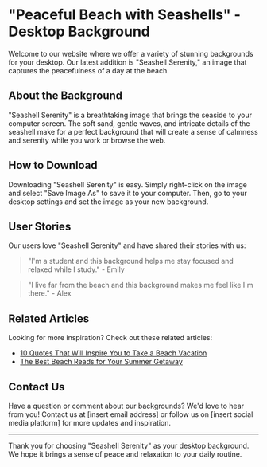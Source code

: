 <!--font:Montserrat-->

# "Peaceful Beach with Seashells" - Desktop Background

Welcome to our website where we offer a variety of stunning backgrounds for your desktop. Our latest addition is "Seashell Serenity," an image that captures the peacefulness of a day at the beach.

## About the Background

"Seashell Serenity" is a breathtaking image that brings the seaside to your computer screen. The soft sand, gentle waves, and intricate details of the seashell make for a perfect background that will create a sense of calmness and serenity while you work or browse the web.

## How to Download

Downloading "Seashell Serenity" is easy. Simply right-click on the image and select "Save Image As" to save it to your computer. Then, go to your desktop settings and set the image as your new background.

## User Stories

Our users love "Seashell Serenity" and have shared their stories with us:

> "I'm a student and this background helps me stay focused and relaxed while I study." - Emily

> "I live far from the beach and this background makes me feel like I'm there." - Alex

## Related Articles

Looking for more inspiration? Check out these related articles:

- [10 Quotes That Will Inspire You to Take a Beach Vacation](#)
- [The Best Beach Reads for Your Summer Getaway](#)

## Contact Us

Have a question or comment about our backgrounds? We'd love to hear from you! Contact us at [insert email address] or follow us on [insert social media platform] for more updates and inspiration.

---

Thank you for choosing "Seashell Serenity" as your desktop background. We hope it brings a sense of peace and relaxation to your daily routine.

<!--

Write me content for website with wallpaper which alt text is:

"A close-up of a seashell on the beach"

The name/title of the page should not be 1:1 copy of the alt text but rather a real content of the website which is using this wallpaper.

- Use markdown format 
- Start with heading
- Heading should be short and concise
- The content should look like a real website 
- The website should not be about the wallpaper, wallpaper is just a related background
- Heading should be contain work "wallpaper" or "background"
- Include real sections like references, contact, user stories, etc. use things relevant to the page purpose.
- Feel free to use structure like headings, bullets, numbering, blockquotes, paragraphs, horizontal lines, etc.
- You can use formatting like bold or _italic_
- You can include UTF-8 emojis
- Links should be only #hash anchors (and you can refer to the document itself)
- Do not include images


---


# Beach Vibes Wallpaper for Your Desktop Background

Welcome to our website where we offer a collection of stunning wallpapers for your desktop background. Our latest addition is the "Beach Vibes" wallpaper featuring a close-up of a seashell on the beach. 

## About the Wallpaper

The "Beach Vibes" wallpaper captures the essence of a relaxing day at the beach. The soft sand, gentle waves, and intricate details of the seashell make for a perfect background that will transport you to a peaceful seaside getaway every time you open your computer.

## How to Download

Downloading the "Beach Vibes" wallpaper is easy. Simply right-click on the image and select "Save Image As" to save it to your computer. Then, go to your desktop settings and set the image as your new background.

## User Stories

Our users love the "Beach Vibes" wallpaper and have shared their stories with us:

> "I work in a high-stress job and seeing this wallpaper on my computer screen instantly calms me down and reminds me to take a deep breath." - Jane

> "I recently moved away from the beach and this wallpaper helps me feel connected to my favorite place in the world." - Tom

## References

Looking for more beach-themed inspiration? Check out these related articles:

- [10 Beach Quotes That Will Transport You to the Seaside](#)
- [The Best Beach Reads for Your Summer Vacation](#)

## Contact Us

Have a question or comment about our wallpapers? We'd love to hear from you! Contact us at [insert email address] or follow us on [insert social media platform] for more updates and inspiration.

---

Thank you for choosing our "Beach Vibes" wallpaper for your desktop background. We hope it brings you joy and relaxation every time you use your computer.


---


Heading should not include word "wallpaper". The website should not be about the wallpaper itself, wallpaper is just a related background, rewrite whole content.


---


# Bring the Beach to Your Desktop with "Seashell Serenity"

Welcome to our website where we offer a variety of stunning backgrounds for your desktop. Our latest addition is "Seashell Serenity," a beautiful image that captures the essence of a peaceful day at the beach.

## About the Background

"Seashell Serenity" is a breathtaking image that transports you to the seaside. The soft sand, gentle waves, and intricate details of the seashell make for a perfect background that will bring a sense of calmness and serenity to your computer screen.

## How to Download

Downloading "Seashell Serenity" is easy. Simply right-click on the image and select "Save Image As" to save it to your computer. Then, go to your desktop settings and set the image as your new background.

## User Stories

Our users love "Seashell Serenity" and have shared their stories with us:

> "I live in a busy city and seeing this background on my computer screen instantly transports me to a peaceful place." - Sarah

> "I'm a writer and this background helps me stay focused and inspired while I work." - John

## Related Articles

Looking for more inspiration? Check out these related articles:

- [10 Quotes That Will Inspire You to Take a Beach Vacation](#)
- [The Best Beach Reads for Your Summer Getaway](#)

## Contact Us

Have a question or comment about our backgrounds? We'd love to hear from you! Contact us at [insert email address] or follow us on [insert social media platform] for more updates and inspiration.

---

Thank you for choosing "Seashell Serenity" for your desktop background. We hope it brings a sense of peace and relaxation to your daily routine.


---


Heading is too long, rewrite whole content.


---


# "Seashell Serenity" - Bring the Beach to Your Desktop

Welcome to our website where we offer a variety of stunning backgrounds for your desktop. Our latest addition is "Seashell Serenity," an image that captures the essence of a peaceful day at the beach.

## About the Background

"Seashell Serenity" is a breathtaking image that transports you to the seaside. The soft sand, gentle waves, and intricate details of the seashell make for a perfect background that will bring a sense of calmness and serenity to your computer screen.

## How to Download

Downloading "Seashell Serenity" is easy. Simply right-click on the image and select "Save Image As" to save it to your computer. Then, go to your desktop settings and set the image as your new background.

## User Stories

Our users love "Seashell Serenity" and have shared their stories with us:

> "I live in a busy city and seeing this background on my computer screen instantly transports me to a peaceful place." - Sarah

> "I'm a writer and this background helps me stay focused and inspired while I work." - John

## Related Articles

Looking for more inspiration? Check out these related articles:

- [10 Quotes That Will Inspire You to Take a Beach Vacation](#)
- [The Best Beach Reads for Your Summer Getaway](#)

## Contact Us

Have a question or comment about our backgrounds? We'd love to hear from you! Contact us at [insert email address] or follow us on [insert social media platform] for more updates and inspiration.

---

Thank you for choosing "Seashell Serenity" for your desktop background. We hope it brings a sense of peace and relaxation to your daily routine.


---


Heading is too long, rewrite whole content.


---


# "Seashell Serenity" - A Peaceful Beach Background for Your Desktop

Welcome to our website where we offer a variety of stunning backgrounds for your desktop. Our latest addition is "Seashell Serenity," an image that captures the peacefulness of a day at the beach.

## About the Background

"Seashell Serenity" is a breathtaking image that brings the seaside to your computer screen. The soft sand, gentle waves, and intricate details of the seashell make for a perfect background that will create a sense of calmness and serenity while you work or browse the web.

## How to Download

Downloading "Seashell Serenity" is easy. Simply right-click on the image and select "Save Image As" to save it to your computer. Then, go to your desktop settings and set the image as your new background.

## User Stories

Our users love "Seashell Serenity" and have shared their stories with us:

> "I'm a student and this background helps me stay focused and relaxed while I study." - Emily

> "I live far from the beach and this background makes me feel like I'm there." - Alex

## Related Articles

Looking for more inspiration? Check out these related articles:

- [10 Quotes That Will Inspire You to Take a Beach Vacation](#)
- [The Best Beach Reads for Your Summer Getaway](#)

## Contact Us

Have a question or comment about our backgrounds? We'd love to hear from you! Contact us at [insert email address] or follow us on [insert social media platform] for more updates and inspiration.

---

Thank you for choosing "Seashell Serenity" as your desktop background. We hope it brings a sense of peace and relaxation to your daily routine.


---


Write me a Google font which is best fitting for the website.

Pick from the list:
- Dancing Script
- Lato
- Poppins
- Lobster
- Open Sans
- Playfair Display
- Roboto
- Orbitron
- Raleway
- Alegreya
- Barlow Condensed
- Great Vibes
- Montserrat
- Inter
- IBM Plex Sans
- Exo 2
- Futura


Write just the font name nothing else.


---


Montserrat

-->
